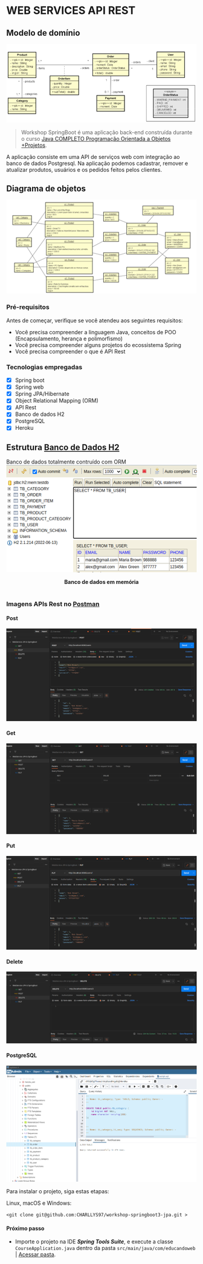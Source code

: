 # WEB SERVICES API REST

## Modelo de domínio
![Diagrama de Classes](assets/img/diagram.png)

> Workshop SpringBoot é uma aplicação back-end construída durante o curso [Java COMPLETO Programação Orientada a Objetos +Projetos](https://www.udemy.com/course/java-curso-completo "Site do Curso").

A aplicação consiste em uma API de serviços web com integração ao banco de dados Postgresql. Na aplicação podemos cadastrar, remover e atualizar produtos, usuários e os pedidos feitos pelos clientes.
 
## Diagrama de objetos
![Diagrama de Objetos](assets/img/object_diagram.png)

### Pré-requisitos

Antes de começar, verifique se você atendeu aos seguintes requisitos:

* Você precisa compreender a linguagem Java, conceitos de POO (Encapsulamento, herança e polimorfismo)
* Você precisa compreender alguns projetos do ecossistema Spring
* Você precisa compreender o que é API Rest

### Tecnologias empregadas
- [x] Spring boot
- [x] Spring web
- [x] Spring JPA/Hibernate
- [x] Object Relational Mapping (ORM)
- [x] API Rest
- [x] Banco de dados H2
- [x] PostgreSQL
- [x] Heroku

## Estrutura [Banco de Dados H2](https://en.wikipedia.org/wiki/H2_(DBMS))

Banco de dados totalmente contruído com ORM
![Banco de Dados](assets/img/bd_h2.png)
<center> 
    <b>Banco de dados em memória</b>
</center>
<br>

### Imagens APIs Rest no [Postman](https://en.wikipedia.org/wiki/Postman_(software))
#### Post
![POST](assets/img/api_post.png)

#### Get
![GET](assets/img/api_get.png)

#### Put
![PUT](assets/img/api_put.png)

#### Delete
![DELETE](assets/img/api_delete.png)

#### PostgreSQL
![PostgreSQL](assets/img/Script.sql.png)


Para instalar o projeto, siga estas etapas:

Linux, macOS e Windows:
```
<git clone git@github.com:CHARLLYS97/workshop-springboot3-jpa.git >
```
#### Próximo passo
* Importe o projeto na IDE _**Spring Tools Suite**_, e execute a classe 
``
CourseApplication.java
`` dentro da pasta `src/main/java/com/educandoweb` | [Acessar pasta](src/main/java/com/).
